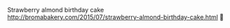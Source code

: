 Strawberry almond birthday cake	http://bromabakery.com/2015/07/strawberry-almond-birthday-cake.html	
਍